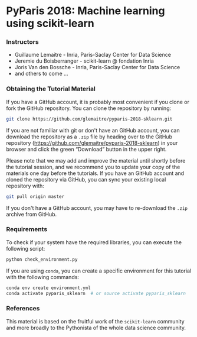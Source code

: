 # PyParis 2018: Machine learning using scikit-learn

### Instructors

* Guillaume Lemaitre - Inria, Paris-Saclay Center for Data Science
* Jeremie du Boisberranger - scikit-learn @ fondation Inria
* Joris Van den Bossche - Inria, Paris-Saclay Center for Data Science
* and others to come ...

### Obtaining the Tutorial Material

If you have a GitHub account, it is probably most convenient if you clone or
fork the GitHub repository. You can clone the repository by running:

```bash
git clone https://github.com/glemaitre/pyparis-2018-sklearn.git
```

If you are not familiar with git or don't have an GitHub account, you can
download the repository as a `.zip` file by heading over to the GitHub
repository (https://github.com/glemaitre/pyparis-2018-sklearn) in your browser
and click the green “Download” button in the upper right.

Please note that we may add and improve the material until shortly before the
tutorial session, and we recommend you to update your copy of the materials one
day before the tutorials. If you have an GitHub account and cloned the
repository via GitHub, you can sync your existing local repository with:

```bash
git pull origin master
```

If you don't have a GitHub account, you may have to re-download the `.zip`
archive from GitHub.

### Requirements

To check if your system have the required libraries, you can execute the
following script:

```bash
python check_environment.py
```

If you are using `conda`, you can create a specific environment for this
tutorial with the following commands:

```bash
conda env create environment.yml
conda activate pyparis_sklearn  # or source activate pyparis_sklearn
```

### References

This material is based on the fruitful work of the `scikit-learn` community and
more broadly to the Pythonista of the whole data science community.